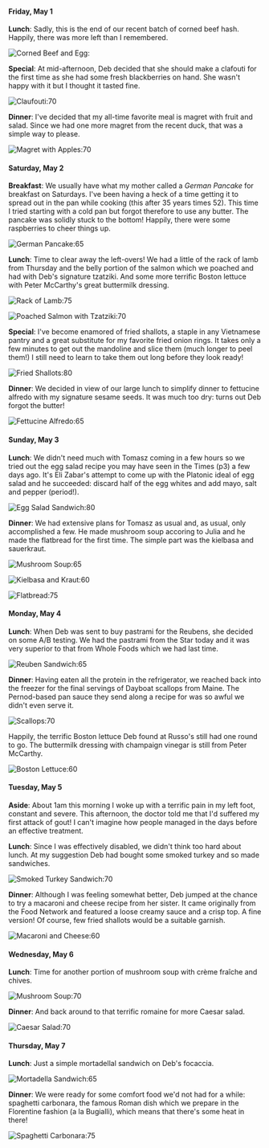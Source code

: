 #### Friday, May 1

**Lunch**: Sadly, this is the end of our recent batch of corned beef hash. Happily, there was more left than I remembered.

![Corned Beef and Egg:](img7/CornedBeefKetchup.jpg)

**Special**:  At mid-afternoon, Deb decided that she should make a clafouti for the first time as she had some fresh blackberries on hand.  She wasn't happy with it but I thought it tasted fine.

![Claufouti:70](img7/ClafoutiBlackberry.jpg)

**Dinner**:  I've decided that my all-time favorite meal is magret with fruit and salad. Since we had one more magret from the recent duck, that was a simple way to please.

![Magret with Apples:70](img7/MagretApples.jpg)

#### Saturday, May 2

**Breakfast**:  We usually have what my mother called a _German Pancake_ for breakfast on Saturdays. I've been having a heck of a time getting it to spread out in the pan while cooking (this after 35 years times 52). This time I tried starting with a cold pan but forgot therefore to use any butter.  The pancake was solidly stuck to the bottom! Happily, there were some raspberries to cheer things up.

![German Pancake:65](img7/GermanPancakeRaspberries.jpg)

**Lunch**: Time to clear away the left-overs! We had a little of the rack of lamb from Thursday and the belly portion of the salmon which we poached and had with Deb's signature tzatziki. And some more terrific Boston lettuce with Peter McCarthy's great buttermilk dressing.

![Rack of Lamb:75](img7/RackOfLamb.jpg)

![Poached Salmon with Tzatziki:70](img7/PoachedSalmon.jpg)

**Special**: I've become enamored of fried shallots, a staple in any Vietnamese pantry and a great substitute for my favorite fried onion rings. It takes only a few minutes to get out the mandoline and slice them (much longer to peel them!) I still need to learn to take them out long before they look ready!

![Fried Shallots:80](img7/ShallotsBeforeAfter.jpg)

**Dinner**: We decided in view of our large lunch to simplify dinner to fettucine alfredo with my signature sesame seeds. It was much too dry: turns out Deb forgot the butter!

![Fettucine Alfredo:65](img7/AlfredoSesame.jpg)

#### Sunday, May 3

**Lunch**: We didn't need much with Tomasz coming in a few hours so we tried out the egg salad recipe you may have seen in the Times (p3) a few days ago.  It's Eli Zabar's attempt to come up with the Platonic ideal of egg salad and he succeeded: discard half of the egg whites and add mayo, salt and pepper (period!).

![Egg Salad Sandwich:80](img7/EggSaladSand.jpg)

**Dinner**: We had extensive plans for Tomasz as usual and, as usual, only accomplished a few. He made mushroom soup accoring to Julia and he made the flatbread for the first time. The simple part was the kielbasa and sauerkraut.

![Mushroom Soup:65](img7/MushroomSoup.jpg)

![Kielbasa and Kraut:60](img7/KielbasaKraut.jpg)

![Flatbread:75](img7/Flatbread3.jpg)

#### Monday, May 4

**Lunch**: When Deb was sent to buy pastrami for the Reubens, she decided on some A/B testing. We had the pastrami from the Star today and it was very superior to that from Whole Foods which we had last time.

![Reuben Sandwich:65](img7/ReubenTwo.jpg)

**Dinner**: Having eaten all the protein in the refrigerator, we reached back into the freezer for the final servings of Dayboat scallops from Maine.  The Pernod-based pan sauce they send along a recipe for was so awful we didn't even serve it.

![Scallops:70](img7/DayboatScallops.jpg)

Happily, the terrific Boston lettuce Deb found at Russo's still had one round to go. The buttermilk dressing with champaign vinegar is still from Peter McCarthy.

![Boston Lettuce:60](img7/SaladButtermilk.jpg)

#### Tuesday, May 5

**Aside**: About 1am this morning I woke up with a terrific pain in my left foot, constant and severe. This afternoon, the doctor told me that I'd suffered my first attack of gout! I can't imagine how people managed in the days before an effective treatment.

**Lunch**: Since I was effectively disabled, we didn't think too hard about lunch.  At my suggestion Deb had bought some smoked turkey and so made sandwiches.

![Smoked Turkey Sandwich:70](img7/SmokedTurkeySand.jpg)

**Dinner**: Although I was feeling somewhat better, Deb jumped at the chance to try a macaroni and cheese recipe from her sister. It came originally from the Food Network and featured a loose creamy sauce and a crisp top. A fine version! Of course, few fried shallots would be a suitable garnish.

![Macaroni and Cheese:60](img7/MacCheeseShallots.jpg)

#### Wednesday, May 6

**Lunch**:  Time for another portion of mushroom soup with crème fraîche and chives.

![Mushroom Soup:70](img7/MushroomSoupMay6.jpg)

**Dinner**:  And back around to that terrific romaine for more Caesar salad.

![Caesar Salad:70](img7/CaesarSaladMay6.jpg)

#### Thursday, May 7

**Lunch**: Just a simple mortadellal sandwich on Deb's focaccia.

![Mortadella Sandwich:65](img7/MortadellaSandwich.jpg)

**Dinner**: We were ready for some comfort food we'd not had for a while: spaghetti carbonara, the famous Roman dish which we prepare in the Florentine fashion (a la Bugialli), which means that there's some heat in there!

![Spaghetti Carbonara:75](img7/SpaghettiCarbonara.jpg)

